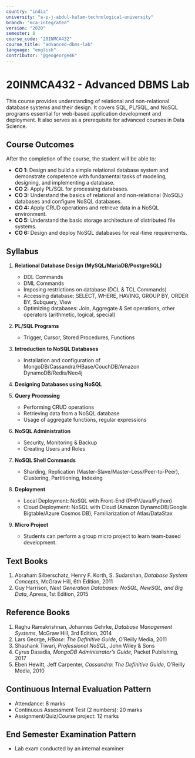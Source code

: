 ```yaml
---
country: "india"
university: "a-p-j-abdul-kalam-technological-university"
branch: "mca-integrated"
version: "2020"
semester: 8
course_code: "20INMCA432"
course_title: "advanced-dbms-lab"
language: "english"
contributor: "@geogeorge46"
---
```


# 20INMCA432 - Advanced DBMS Lab

This course provides understanding of relational and non-relational database systems and their design. It covers SQL, PL/SQL, and NoSQL programs essential for web-based application development and deployment. It also serves as a prerequisite for advanced courses in Data Science.

## Course Outcomes
After the completion of the course, the student will be able to:

- **CO 1:** Design and build a simple relational database system and demonstrate competence with fundamental tasks of modeling, designing, and implementing a database.  
- **CO 2:** Apply PL/SQL for processing databases.  
- **CO 3:** Understand the basics of relational and non-relational (NoSQL) databases and configure NoSQL databases.  
- **CO 4:** Apply CRUD operations and retrieve data in a NoSQL environment.  
- **CO 5:** Understand the basic storage architecture of distributed file systems.  
- **CO 6:** Design and deploy NoSQL databases for real-time requirements.

## Syllabus

1. **Relational Database Design (MySQL/MariaDB/PostgreSQL)**  
   - DDL Commands  
   - DML Commands  
   - Imposing restrictions on database (DCL & TCL Commands)  
   - Accessing database: SELECT, WHERE, HAVING, GROUP BY, ORDER BY, Subquery, View  
   - Optimizing databases: Join, Aggregate & Set operations, other operators (arithmetic, logical, special)  

2. **PL/SQL Programs**  
   - Trigger, Cursor, Stored Procedures, Functions  

3. **Introduction to NoSQL Databases**  
   - Installation and configuration of MongoDB/Cassandra/HBase/CouchDB/Amazon DynamoDB/Redis/Neo4j  

4. **Designing Databases using NoSQL**  

5. **Query Processing**  
   - Performing CRUD operations  
   - Retrieving data from a NoSQL database  
   - Usage of aggregate functions, regular expressions  

6. **NoSQL Administration**  
   - Security, Monitoring & Backup  
   - Creating Users and Roles  

7. **NoSQL Shell Commands**  
   - Sharding, Replication (Master-Slave/Master-Less/Peer-to-Peer), Clustering, Partitioning, Indexing  

8. **Deployment**  
   - Local Deployment: NoSQL with Front-End (PHP/Java/Python)  
   - Cloud Deployment: NoSQL with Cloud (Amazon DynamoDB/Google Bigtable/Azure Cosmos DB), Familiarization of Atlas/DataStax  

9. **Micro Project**  
   - Students can perform a group micro project to learn team-based development.

## Text Books
1. Abraham Silberschatz, Henry F. Korth, S. Sudarshan, *Database System Concepts*, McGraw Hill, 6th Edition, 2011  
2. Guy Harrison, *Next Generation Databases: NoSQL, NewSQL, and Big Data*, Apress, 1st Edition, 2015  

## Reference Books
1. Raghu Ramakrishnan, Johannes Gehrke, *Database Management Systems*, McGraw Hill, 3rd Edition, 2014  
2. Lars George, *HBase: The Definitive Guide*, O’Reilly Media, 2011  
3. Shashank Tiwari, *Professional NoSQL*, John Wiley & Sons  
4. Cyrus Dasadia, *MongoDB Administrator’s Guide*, Packet Publishing, 2017  
5. Eben Hewitt, Jeff Carpenter, *Cassandra: The Definitive Guide*, O’Reilly Media, 2010

## Continuous Internal Evaluation Pattern
- Attendance: 8 marks  
- Continuous Assessment Test (2 numbers): 20 marks  
- Assignment/Quiz/Course project: 12 marks  

## End Semester Examination Pattern
- Lab exam conducted by an internal examiner
